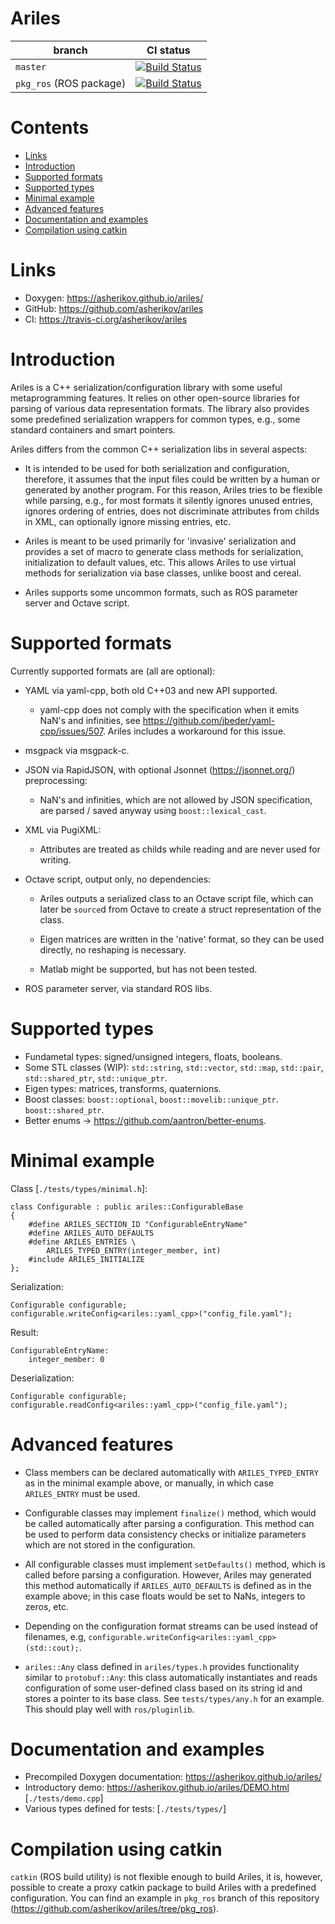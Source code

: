 Ariles
======

| branch | CI status |
|--------|-----------|
| `master`                  | [![Build Status](https://travis-ci.org/asherikov/ariles.svg?branch=master)](https://travis-ci.org/asherikov/ariles)  |
| `pkg_ros` (ROS package)   | [![Build Status](https://travis-ci.org/asherikov/ariles.svg?branch=pkg_ros)](https://travis-ci.org/asherikov/ariles) |


Contents
========
* [Links](#links)
* [Introduction](#intro)
* [Supported formats](#formats)
* [Supported types](#types)
* [Minimal example](#example)
* [Advanced features](#features)
* [Documentation and examples](#docs)
* [Compilation using catkin](#catkin)


<a name="links"></a>
Links
=====
* Doxygen: https://asherikov.github.io/ariles/
* GitHub: https://github.com/asherikov/ariles
* CI: https://travis-ci.org/asherikov/ariles


<a name="intro"></a>
Introduction
============

Ariles is a C++ serialization/configuration library with some useful
metaprogramming features. It relies on other open-source libraries for parsing
of various data representation formats. The library also provides some
predefined serialization wrappers for common types, e.g., some standard
containers and smart pointers.

Ariles differs from the common C++ serialization libs in several aspects:

* It is intended to be used for both serialization and configuration,
  therefore, it assumes that the input files could be written by a human or
  generated by another program. For this reason, Ariles tries to be flexible
  while parsing, e.g., for most formats it silently ignores unused entries,
  ignores ordering of entries, does not discriminate attributes from childs in
  XML, can optionally ignore missing entries, etc.

* Ariles is meant to be used primarily for 'invasive' serialization and
  provides a set of macro to generate class methods for serialization,
  initialization to default values, etc. This allows Ariles to use virtual
  methods for serialization via base classes, unlike boost and cereal.

* Ariles supports some uncommon formats, such as ROS parameter server and
  Octave script.


<a name="formats"></a>
Supported formats
=================

Currently supported formats are (all are optional):

* YAML via yaml-cpp, both old C++03 and new API supported.
    - yaml-cpp does not comply with the specification when it emits NaN's and
      infinities, see https://github.com/jbeder/yaml-cpp/issues/507. Ariles
      includes a workaround for this issue.

* msgpack via msgpack-c.

* JSON via RapidJSON, with optional Jsonnet (https://jsonnet.org/)
  preprocessing:
    * NaN's and infinities, which are not allowed by JSON specification, are
      parsed / saved anyway using `boost::lexical_cast`.

* XML via PugiXML:
    - Attributes are treated as childs while reading and are never used for
      writing.

* Octave script, output only, no dependencies:
    - Ariles outputs a serialized class to an Octave script file, which can
      later be `source`d from Octave to create a struct representation of the
      class.

    - Eigen matrices are written in the 'native' format, so they can be used
      directly, no reshaping is necessary.

    - Matlab might be supported, but has not been tested.

* ROS parameter server, via standard ROS libs.


<a name="types"></a>
Supported types
===============

* Fundametal types: signed/unsigned integers, floats, booleans.
* Some STL classes (WIP): `std::string`, `std::vector`, `std::map`, `std::pair`, `std::shared_ptr`, `std::unique_ptr`.
* Eigen types: matrices, transforms, quaternions.
* Boost classes: `boost::optional`, `boost::movelib::unique_ptr`. `boost::shared_ptr`.
* Better enums -> https://github.com/aantron/better-enums.


<a name="example"></a>
Minimal example
===============
Class [`./tests/types/minimal.h`]:
```
class Configurable : public ariles::ConfigurableBase
{
    #define ARILES_SECTION_ID "ConfigurableEntryName"
    #define ARILES_AUTO_DEFAULTS
    #define ARILES_ENTRIES \
        ARILES_TYPED_ENTRY(integer_member, int)
    #include ARILES_INITIALIZE
};
```

Serialization:
```
Configurable configurable;
configurable.writeConfig<ariles::yaml_cpp>("config_file.yaml");
```

Result:
```
ConfigurableEntryName:
    integer_member: 0
```

Deserialization:
```
Configurable configurable;
configurable.readConfig<ariles::yaml_cpp>("config_file.yaml");
```


<a name="features"></a>
Advanced features
=================

* Class members can be declared automatically with `ARILES_TYPED_ENTRY` as in
  the minimal example above, or manually, in which case `ARILES_ENTRY` must be
  used.

* Configurable classes may implement `finalize()` method, which would be called
  automatically after parsing a configuration. This method can be used to
  perform data consistency checks or initialize parameters which are not stored
  in the configuration.

* All configurable classes must implement `setDefaults()` method, which is
  called before parsing a configuration. However, Ariles may generated this
  method automatically if `ARILES_AUTO_DEFAULTS` is defined as in the example
  above; in this case floats would be set to NaNs, integers to zeros, etc.

* Depending on the configuration format streams can be used instead of
  filenames, e.g, `configurable.writeConfig<ariles::yaml_cpp>(std::cout);`.

* `ariles::Any` class defined in `ariles/types.h` provides functionality
  similar to `protobuf::Any`: this class automatically instantiates and reads
  configuration of some user-defined class based on its string id and stores a
  pointer to its base class. See `tests/types/any.h` for an example. This
  should play well with `ros/pluginlib`.


<a name="docs"></a>
Documentation and examples
==========================

* Precompiled Doxygen documentation: https://asherikov.github.io/ariles/
* Introductory demo: https://asherikov.github.io/ariles/DEMO.html [`./tests/demo.cpp`]
* Various types defined for tests: [`./tests/types/`]


<a name="catkin"></a>
Compilation using catkin
========================

`catkin` (ROS build utility) is not flexible enough to build Ariles, it is,
however, possible to create a proxy catkin package to build Ariles with a
predefined configuration. You can find an example in `pkg_ros` branch of this
repository (https://github.com/asherikov/ariles/tree/pkg_ros).
